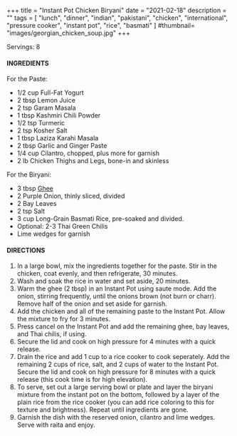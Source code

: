 +++
title = "Instant Pot Chicken Biryani"
date = "2021-02-18"
description = ""
tags = [
    "lunch",
    "dinner",
    "indian",
    "pakistani",
    "chicken",
    "international",
    "pressure cooker",
    "instant pot",
    "rice",
    "basmati"
]
#thumbnail= "images/georgian_chicken_soup.jpg"
+++

Servings: 8 <!--more-->

#### INGREDIENTS 

For the Paste:

* 1/2 cup Full-Fat Yogurt 
* 2 tbsp Lemon Juice
* 2 tsp Garam Masala 
* 1 tbsp Kashmiri Chili Powder
* 1/2 tsp Turmeric
* 2 tsp Kosher Salt 
* 1 tbsp Laziza Karahi Masala
* 2 tbsp Garlic and Ginger Paste 
* 1/4 cup Cilantro, chopped, plus more for garnish
* 2 lb Chicken Thighs and Legs, bone-in and skinless 

For the Biryani: 

* 3 tbsp [Ghee](https://amzn.to/2ZkJkrW) 
* 2 Purple Onion, thinly sliced, divided
* 2 Bay Leaves
* 2 tsp Salt 
* 3 cup Long-Grain Basmati Rice, pre-soaked and divided. 
* Optional: 2-3 Thai Green Chilis
* Lime wedges for garnish

#### DIRECTIONS 

1. In a large bowl, mix the ingredients together for the paste. Stir in the chicken, coat evenly, and then refrigerate, 30 minutes. 
2. Wash and soak the rice in water and set aside, 20 minutes. 
3. Warm the ghee (2 tbsp) in an Instant Pot using saute mode. Add the onion, stirring frequently, until the onions brown (not burn or charr). Remove half of the onion and set aside for garnish.  
4. Add the chicken and all of the remaining paste to the Instant Pot. Allow the mixture to fry for 3 minutes. 
5. Press cancel on the Instant Pot and add the remaining ghee, bay leaves, and Thai chilis, if using.
6. Secure the lid and cook on high pressure for 4 minutes with a quick release. 
7. Drain the rice and add 1 cup to a rice cooker to cook seperately. Add the remaining 2 cups of rice, salt, and 2 cups of water to the Instant Pot. Secure the lid and cook on high pressure for 8 minutes with a quick release (this cook time is for high elevation). 
8. To serve, set out a large serving bowl or plate and layer the biryani mixture from the instant pot on the bottom, followed by a layer of the plain rice from the rice cooker (you can add rice coloring to this for texture and brightness). Repeat until ingredients are gone. 
9. Garnish the dish with the reserved onion, cilantro and lime wedges. Serve with raita and enjoy. 
